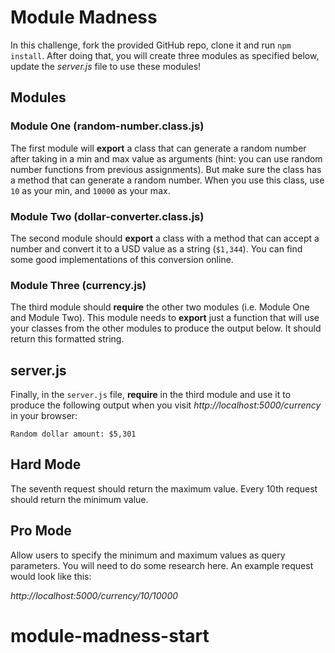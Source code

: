 # Module Madness

In this challenge, fork the provided GitHub repo, clone it and run `npm install`. After doing that, you will create three modules as specified below, update the *server.js* file to use these modules!

## Modules
### Module One (random-number.class.js)
The first module will **export** a class that can generate a random number after taking in a min and max value as arguments (hint: you can use random number functions from previous assignments). But make sure the class has a method that can generate a random number. When you use this class, use `10` as your min, and `10000` as your max.

### Module Two (dollar-converter.class.js)
The second module should **export** a class with a method that can accept a number and convert it to a USD value as a string (`$1,344`). You can find some good implementations of this conversion online.

### Module Three (currency.js)
The third module should **require** the other two modules (i.e. Module One and Module Two). This module needs to **export** just a function that will use your classes from the other modules to produce the output below. It should return this formatted string.

## server.js
Finally, in the `server.js` file, **require** in the third module and use it to produce the following output when you visit *http://localhost:5000/currency* in your browser:

```
Random dollar amount: $5,301
```

## Hard Mode

The seventh request should return the maximum value. Every 10th request should return the minimum value.

## Pro Mode

Allow users to specify the minimum and maximum values as query parameters. You will need to do some research here. An example request would look like this:

*http://localhost:5000/currency/10/10000*
# module-madness-start
